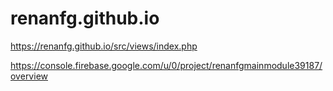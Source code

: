 # renanfg.github.io



https://renanfg.github.io/src/views/index.php


https://console.firebase.google.com/u/0/project/renanfgmainmodule39187/overview



